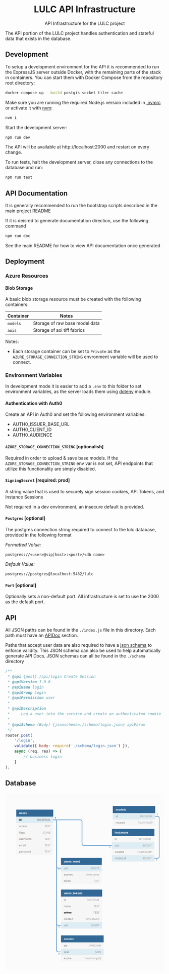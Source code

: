 <h1 align=center>LULC API Infrastructure</h1>

<p align=center>API Infrastructure for the LULC project</p>

The API portion of the LULC project handles authentication and stateful data
that exists in the database.

## Development

To setup a development environment for the API it is recommended to run the ExpressJS server outside Docker, with the remaining parts of the stack in containers. You can start them with Docker Compose from the repository root directory:

```sh
docker-compose up --build postgis socket tiler cache
```

Make sure you are running the required Node.js version included in [.nvmrc](.nvmrc) or activate it with [nvm](https://github.com/nvm-sh/nvm):

```sh
nvm i
```

Start the development server:

```sh
npm run dev
```

The API will be available at http://localhost:2000 and restart on every change.

To run tests, halt the development server, close any connections to the database and run:

```sh
npm run test
```

## API Documentation

It is generally recommended to run the bootstrap scripts described in the main project README

If it is deisred to generate documentation direction, use the following command

```sh
npm run doc
```

See the main README for how to view API documentation once generated

## Deployment

### Azure Resources

#### Blob Storage

A basic blob storage resource must be created with the following containers:

| Container | Notes |
| --------- | ----- |
| `models`  | Storage of raw base model data |
| `aois`  | Storage of aoi tiff fabrics |

Notes:

- Each storage container can be set to `Private` as the `AZURE_STORAGE_CONNECTION_STRING` envronment
variable will be used to connect.

### Environment Variables

In development mode it is easier to add a `.env` to this folder to set environment variables, as the server loads them using [dotenv](https://www.npmjs.com/package/dotenv) module.

#### Authentication with Auth0

Create an API in Auth0 and set the following environment variables:

- AUTH0_ISSUER_BASE_URL
- AUTH0_CLIENT_ID
- AUTH0_AUDIENCE

#### `AZURE_STORAGE_CONNECTION_STRING` [optionalish]

Required in order to upload & save base models. If the `AZURE_STORAGE_CONNECTION_STRING` env var
is not set, API endpoints that utilize this functionality are simply disabled.

#### `SigningSecret` [required: prod]

A string value that is used to securely sign session cookies, API Tokens, and Instance Sessions

Not required in a dev environment, an insecure default is provided.

#### `Postgres` [optional]

The postgres connection string required to connect to the lulc database, provided in the following format

_Formatted Value:_
```
postgres://<user>@<ip|host>:<port>/<db name>
```

_Default Value:_
```
postgres://postgres@localhost:5432/lulc
```

#### `Port` [optional]

Optionally sets a non-default port. All infrastructure is set to use the 2000 as the default port.

## API

All JSON paths can be found in the `./index.js` file in this directory. Each
path must have an [APIDoc](https://apidocjs.com/) section.

Paths that accept user data are also required to have a [json schema](https://json-schema.org/)
to enforce validity. This JSON schema can also be used to help automatically
generate API Docs. JSON schemas can all be found in the `./schema` directory

```js
/**
 * @api {post} /api/login Create Session
 * @apiVersion 1.0.0
 * @apiName login
 * @apiGroup Login
 * @apiPermission user
 *
 * @apiDescription
 *     Log a user into the service and create an authenticated cookie
 *
 * @apiSchema (Body) {jsonschema=./schema/login.json} apiParam
 */
router.post(
    '/login',
    validate({ body: require('./schema/login.json') }),
    async (req, res) => {
        // business login
    }
);
```

## Database

![database diagram](./doc/db.png)
